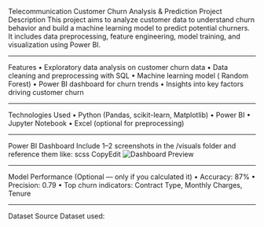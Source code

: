 Telecommunication Customer Churn Analysis & Prediction
Project Description
This project aims to analyze customer data to understand churn behavior and build a machine learning model to predict potential churners. It includes data preprocessing, feature engineering, model training, and visualization using Power BI.
________________________________________

Features
•	Exploratory data analysis on customer churn data
•	Data cleaning and preprocessing with SQL
•	Machine learning model ( Random Forest)
•	Power BI dashboard for churn trends
•	Insights into key factors driving customer churn
________________________________________
Technologies Used
•	Python (Pandas, scikit-learn, Matplotlib)
•	Power BI
•	Jupyter Notebook
•	Excel (optional for preprocessing)
________________________________________
Power BI Dashboard
Include 1–2 screenshots in the /visuals folder and reference them like:
scss
CopyEdit
![Dashboard Preview](visuals/dashboard_sample.png)
________________________________________
Model Performance
(Optional — only if you calculated it)
•	Accuracy: 87%
•	Precision: 0.79
•	Top churn indicators: Contract Type, Monthly Charges, Tenure
________________________________________
Dataset Source
Dataset used: 
